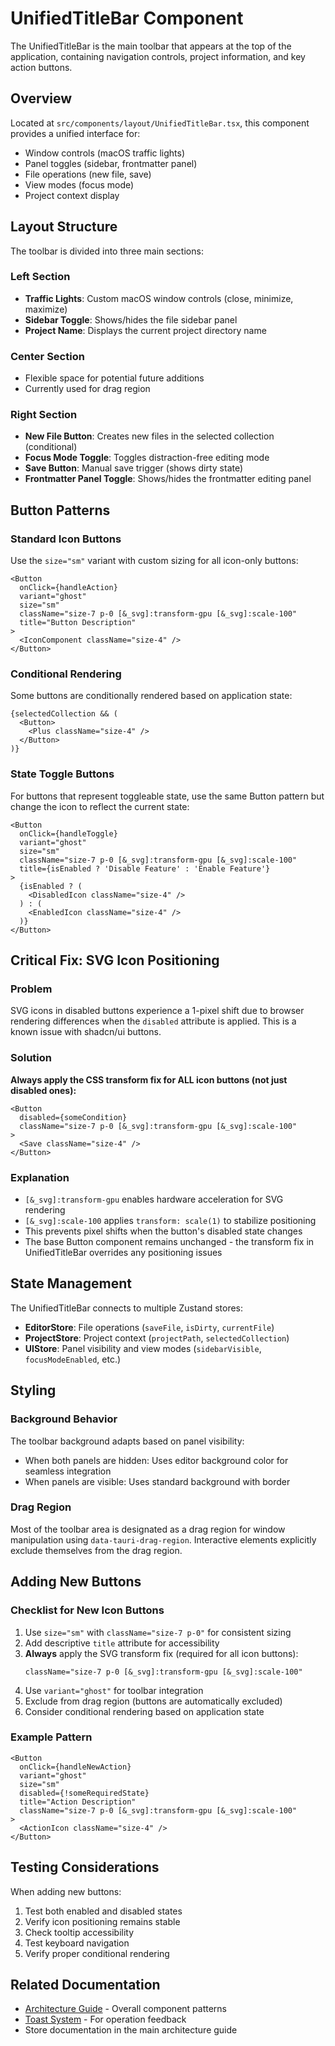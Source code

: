 # UnifiedTitleBar Component

The UnifiedTitleBar is the main toolbar that appears at the top of the application, containing navigation controls, project information, and key action buttons.

## Overview

Located at `src/components/layout/UnifiedTitleBar.tsx`, this component provides a unified interface for:
- Window controls (macOS traffic lights)
- Panel toggles (sidebar, frontmatter panel)
- File operations (new file, save)
- View modes (focus mode)
- Project context display

## Layout Structure

The toolbar is divided into three main sections:

### Left Section
- **Traffic Lights**: Custom macOS window controls (close, minimize, maximize)
- **Sidebar Toggle**: Shows/hides the file sidebar panel
- **Project Name**: Displays the current project directory name

### Center Section
- Flexible space for potential future additions
- Currently used for drag region

### Right Section
- **New File Button**: Creates new files in the selected collection (conditional)
- **Focus Mode Toggle**: Toggles distraction-free editing mode
- **Save Button**: Manual save trigger (shows dirty state)
- **Frontmatter Panel Toggle**: Shows/hides the frontmatter editing panel

## Button Patterns

### Standard Icon Buttons
Use the `size="sm"` variant with custom sizing for all icon-only buttons:

```tsx
<Button
  onClick={handleAction}
  variant="ghost"
  size="sm"
  className="size-7 p-0 [&_svg]:transform-gpu [&_svg]:scale-100"
  title="Button Description"
>
  <IconComponent className="size-4" />
</Button>
```

### Conditional Rendering
Some buttons are conditionally rendered based on application state:

```tsx
{selectedCollection && (
  <Button>
    <Plus className="size-4" />
  </Button>
)}
```

### State Toggle Buttons
For buttons that represent toggleable state, use the same Button pattern but change the icon to reflect the current state:

```tsx
<Button
  onClick={handleToggle}
  variant="ghost"
  size="sm"
  className="size-7 p-0 [&_svg]:transform-gpu [&_svg]:scale-100"
  title={isEnabled ? 'Disable Feature' : 'Enable Feature'}
>
  {isEnabled ? (
    <DisabledIcon className="size-4" />
  ) : (
    <EnabledIcon className="size-4" />
  )}
</Button>
```

## Critical Fix: SVG Icon Positioning

### Problem
SVG icons in disabled buttons experience a 1-pixel shift due to browser rendering differences when the `disabled` attribute is applied. This is a known issue with shadcn/ui buttons.

### Solution
**Always apply the CSS transform fix for ALL icon buttons (not just disabled ones):**

```tsx
<Button
  disabled={someCondition}
  className="size-7 p-0 [&_svg]:transform-gpu [&_svg]:scale-100"
>
  <Save className="size-4" />
</Button>
```

### Explanation
- `[&_svg]:transform-gpu` enables hardware acceleration for SVG rendering
- `[&_svg]:scale-100` applies `transform: scale(1)` to stabilize positioning
- This prevents pixel shifts when the button's disabled state changes
- The base Button component remains unchanged - the transform fix in UnifiedTitleBar overrides any positioning issues

## State Management

The UnifiedTitleBar connects to multiple Zustand stores:

- **EditorStore**: File operations (`saveFile`, `isDirty`, `currentFile`)
- **ProjectStore**: Project context (`projectPath`, `selectedCollection`)  
- **UIStore**: Panel visibility and view modes (`sidebarVisible`, `focusModeEnabled`, etc.)

## Styling

### Background Behavior
The toolbar background adapts based on panel visibility:
- When both panels are hidden: Uses editor background color for seamless integration
- When panels are visible: Uses standard background with border

### Drag Region
Most of the toolbar area is designated as a drag region for window manipulation using `data-tauri-drag-region`. Interactive elements explicitly exclude themselves from the drag region.

## Adding New Buttons

### Checklist for New Icon Buttons
1. Use `size="sm"` with `className="size-7 p-0"` for consistent sizing
2. Add descriptive `title` attribute for accessibility
3. **Always** apply the SVG transform fix (required for all icon buttons):
   ```tsx
   className="size-7 p-0 [&_svg]:transform-gpu [&_svg]:scale-100"
   ```
4. Use `variant="ghost"` for toolbar integration
5. Exclude from drag region (buttons are automatically excluded)
6. Consider conditional rendering based on application state

### Example Pattern
```tsx
<Button
  onClick={handleNewAction}
  variant="ghost"
  size="sm"
  disabled={!someRequiredState}
  title="Action Description"
  className="size-7 p-0 [&_svg]:transform-gpu [&_svg]:scale-100"
>
  <ActionIcon className="size-4" />
</Button>
```

## Testing Considerations

When adding new buttons:
1. Test both enabled and disabled states
2. Verify icon positioning remains stable
3. Check tooltip accessibility
4. Test keyboard navigation
5. Verify proper conditional rendering

## Related Documentation

- [Architecture Guide](./architecture-guide.md) - Overall component patterns
- [Toast System](./toast-system.md) - For operation feedback
- Store documentation in the main architecture guide